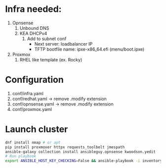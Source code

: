 # Infra needed:
1. Opnsense
    1. Unbound DNS
    2. KEA DHCPv4
        1. Add to subnet conf
            + Next server: loadbalancer IP
            + TFTP bootfile name: ipxe-x86_64.efi (menu/boot.ipxe)
2. Proxmox
    1. RHEL like template (ex. Rocky)

# Configuration
1. conf/infra.yaml
2. conf/redhat.yaml -> remove .modify extension
3. conf/opnsense.yaml -> remove .modify extension
4. conf/proxmox.yaml

# Launch cluster
```bash
dnf install nmap # or apt
pip install proxmoxer httpx requests_toolbelt jmespath
ansible-galaxy collection install ansibleguy.opnsense kwoodson.yedit
# Run playbook
export ANSIBLE_HOST_KEY_CHECKING=False && ansible-playbook -i inventory.ini main.yaml
```
